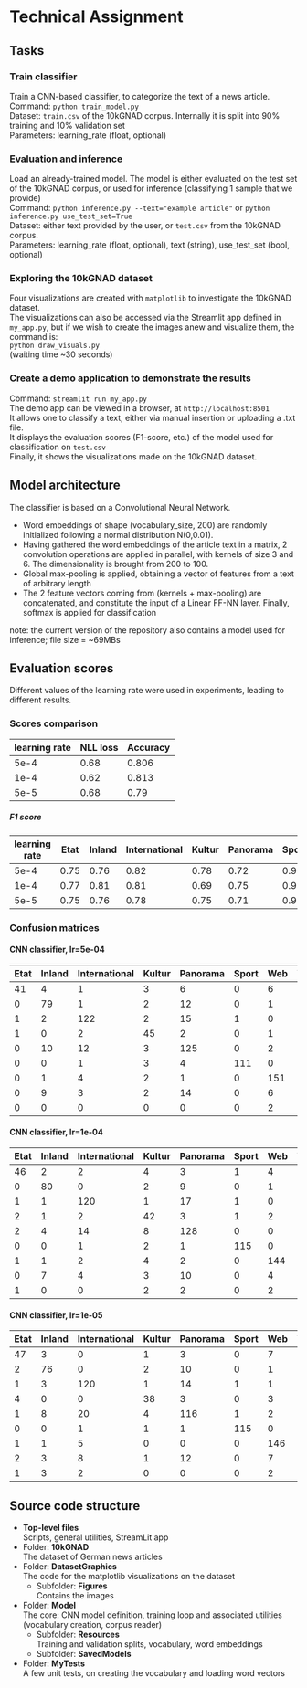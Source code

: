 # Technical Assignment

## Tasks

### Train classifier
Train a CNN-based classifier, to categorize the text of a news article.
<br/> Command: `python train_model.py` <br/>
Dataset: `train.csv` of the 10kGNAD corpus. Internally it is split into 90% training and 10% validation set <br/>
Parameters: learning_rate (float, optional)

### Evaluation and inference
Load an already-trained model. The model is either evaluated on the test set of the 10kGNAD corpus, or used for inference (classifying 1 sample that we provide)
<br/>
Command: `python inference.py --text="example article"` or `python inference.py use_test_set=True` <br/>
Dataset: either text provided by the user, or `test.csv` from the 10kGNAD corpus.<br/>
Parameters: learning_rate (float, optional), text (string), use_test_set (bool, optional)

### Exploring the 10kGNAD dataset

Four visualizations are created with `matplotlib` to investigate the 10kGNAD dataset.<br/>
The visualizations can also be accessed via the Streamlit app defined in `my_app.py`, but if we wish to create 
the images anew and visualize them, the command is: <br/>
`python draw_visuals.py`<br/>
(waiting time ~30 seconds)

### Create a demo application to demonstrate the results
Command: `streamlit run my_app.py`  <br/>
The demo app can be viewed in a browser, at `http://localhost:8501` <br/>
It allows one to classify a text, either via manual insertion or uploading a .txt file.<br/>
It displays the evaluation scores (F1-score, etc.) of the model used for classification on `test.csv`<br/>
Finally, it shows the visualizations made on the 10kGNAD dataset.



## Model architecture
The classifier is based on a Convolutional Neural Network. <br/>
- Word embeddings of shape (vocabulary_size, 200) are randomly initialized following a normal distribution N(0,0.01). <br/>
- Having gathered the word embeddings of the article text in a matrix, 2 convolution operations are applied in parallel,
  with kernels of size 3 and 6. The dimensionality is brought from 200 to 100.
- Global max-pooling is applied, obtaining a vector of features from a text of arbitrary length
- The 2 feature vectors coming from (kernels + max-pooling) are concatenated, and constitute the 
input of a Linear FF-NN layer. Finally, softmax is applied for classification
  
note: the current version of the repository also contains a model used for inference; 
file size = ~69MBs

## Evaluation scores
Different values of the learning rate were used in experiments, leading to different results.

### Scores comparison
| learning rate | NLL loss | Accuracy |  
| ------------- |----------|----------|
|       5e-4    | 0.68     | 0.806    |
|       1e-4    | 0.62     | 0.813    |
|       5e-5    | 0.68    |  0.79     |

##### F1 score 
|    learning rate      | Etat | Inland | International | Kultur | Panorama | Sport | Web | Wirtschaft | Wissenschaft |
|----------|------|--------|---------------|--------|----------|-------|-----|------------|--------------|
| 5e-4     | 0.75 | 0.76 | 0.82 | 0.78 | 0.72 | 0.96 | 0.9 | 0.75 | 0.76  |
| 1e-4     | 0.77 | 0.81 | 0.81 | 0.69 | 0.75 | 0.97 | 0.89| 0.76| 0.82 |
| 5e-5     |0.75 | 0.76 | 0.78 | 0.75 | 0.71 | 0.97  | 0.87| 0.72| 0.75|     

### Confusion matrices

#### CNN classifier, lr=5e-04
| Etat | Inland | International | Kultur | Panorama | Sport | Web | Wirtschaft | Wissenschaft |
|----|-------|----|-------|-------|-------|-------|----|----|
| 41 | 4     | 1  | 3     | 6     | 0     | 6     | 4  | 2  |
| 0  | 79    | 1  | 2     | 12    | 0     | 1     | 5  | 2  |
| 1  | 2 | 122 | 2  | 15    | 1     | 0     | 7     | 1  |    
| 1  | 0     | 2  | 45    | 2     | 0     | 1     | 0  | 3  |
| 0  | 10    | 12 | 3 | 125 | 0     | 2     | 3     | 13 |    
| 0  | 0     | 1  | 3     | 4  | 111 | 0     | 0     | 1  |   |
| 0  | 1     | 4  | 2     | 1     | 0 | 151 | 7     | 2  |    
| 0  | 9     | 3  | 2     | 14    | 0     | 6 | 102 | 5  |    
| 0  | 0     | 0  | 0     | 0     | 0     | 2     | 2  | 53 |

#### CNN classifier, lr=1e-04
| Etat | Inland | International | Kultur | Panorama | Sport | Web | Wirtschaft | Wissenschaft |
|----|-------|----|-------|-------|-------|-------|----|-----|
| 46 | 2     | 2  | 4     | 3     | 1     | 4     | 4  | 1   |
| 0  | 80    | 0  |   2   | 9     | 0     | 1     | 6  | 4  |
| 1  | 1     | 120| 1     | 17    | 1     | 0     | 10 | 0  | 
| 2  | 1     | 2  | 42    | 3     | 1     | 2     | 0  | 1  |
| 2  | 4     | 14 | 8     |128    | 0     | 0     | 9   | 3  |   
| 0  | 0     | 1  | 2     | 1     |   115 | 0     | 0     | 1  |   
| 1  | 1     | 2  | 4     | 2     | 0 | 144 | 12    | 2  |    
| 0  | 7     | 4  | 3     | 10    | 0     | 4 | 112 | 1  |   
| 1  | 0     | 0  | 2     | 2     | 0     | 2     | 1  | 49  |

#### CNN classifier, lr=1e-05

| Etat | Inland | International | Kultur | Panorama | Sport | Web | Wirtschaft | Wissenschaft |
|----|----|-----|----|-----|-----|-----|-----|----|
| 47 | 3  | 0   | 1  | 3   | 0   | 7   | 5   | 1  |
| 2  | 76 | 0   | 2  | 10  | 0   | 1   | 9   | 2  |
| 1  | 3  | 120 | 1  | 14  | 1   | 1   | 6   | 4  |
| 4  | 0  | 0   | 38 | 3   | 0   | 3   | 1   | 5  |
| 1  | 8  | 20  | 4  | 116 | 1   | 2   | 9   | 7  |
| 0  | 0  | 1   | 1  | 1   | 115 | 0   | 2   | 0  |
| 1  | 1  | 5   | 0  | 0   | 0   | 146 | 13  | 2  |
| 2  | 3  | 8   | 1  | 12  | 0   | 7   | 106 | 2  |
| 1  | 3  | 2   | 0  | 0   | 0   | 2   | 1   | 48 |








## Source code structure
- **Top-level files** <br/>
    Scripts, general utilities, StreamLit app
- Folder: **10kGNAD** <br/>
    The dataset of German news articles
- Folder: **DatasetGraphics** <br/>
    The code for the matplotlib visualizations on the dataset
  - Subfolder: **Figures** <br/>
    Contains the images
- Folder: **Model** <br/>
    The core: CNN model definition, training loop and associated utilities (vocabulary creation, corpus reader)
  - Subfolder: **Resources** <br/>
    Training and validation splits, vocabulary, word embeddings
  - Subfolder: **SavedModels**
- Folder: **MyTests** <br/>
    A few unit tests, on creating the vocabulary and loading word vectors  
